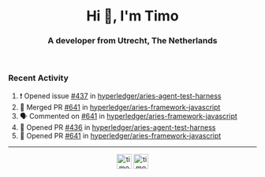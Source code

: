 <h1 align="center">Hi 👋, I'm Timo</h1>
<h3 align="center">A developer from Utrecht, The Netherlands</h3>
<br/>
<!-- https://github.com/rahuldkjain/github-profile-readme-generator --!>

<!--  <p align="left"><img src="https://github-readme-stats.vercel.app/api?username=timoglastra&show_icons=true&count_private=true&" alt="timoglastra" /></p> --!>

<!--
Github language stats
<p align="left"><img src="https://github-readme-stats.vercel.app/api/top-langs/?username=timoglastra&layout=compact" alt="timoglastra" /><p>
-->

<!-- Codestats language stats -->
<!-- <p align="left"><img src="https://codestats-readme.vercel.app/api/top-langs/?username=timoglastra&layout=compact&language_count=12" alt="timoglastra" /><p>    --!>
  
<h3>Recent Activity</h3>

<!--START_SECTION:activity-->
1. ❗️ Opened issue [#437](https://github.com/hyperledger/aries-agent-test-harness/issues/437) in [hyperledger/aries-agent-test-harness](https://github.com/hyperledger/aries-agent-test-harness)
2. 🎉 Merged PR [#641](https://github.com/hyperledger/aries-framework-javascript/pull/641) in [hyperledger/aries-framework-javascript](https://github.com/hyperledger/aries-framework-javascript)
3. 🗣 Commented on [#641](https://github.com/hyperledger/aries-framework-javascript/issues/641) in [hyperledger/aries-framework-javascript](https://github.com/hyperledger/aries-framework-javascript)
4. 💪 Opened PR [#436](https://github.com/hyperledger/aries-agent-test-harness/pull/436) in [hyperledger/aries-agent-test-harness](https://github.com/hyperledger/aries-agent-test-harness)
5. 💪 Opened PR [#641](https://github.com/hyperledger/aries-framework-javascript/pull/641) in [hyperledger/aries-framework-javascript](https://github.com/hyperledger/aries-framework-javascript)
<!--END_SECTION:activity-->

---

<p align="center">
<a href="https://twitter.com/timoglastra" target="blank"><img align="center" src="https://cdn.jsdelivr.net/npm/simple-icons@3.0.1/icons/twitter.svg" alt="timoglastra" height="30" width="30" /></a>
<a href="https://linkedin.com/in/timoglastra" target="blank"><img align="center" src="https://cdn.jsdelivr.net/npm/simple-icons@3.0.1/icons/linkedin.svg" alt="timoglastra" height="30" width="30" /></a>
</p>



